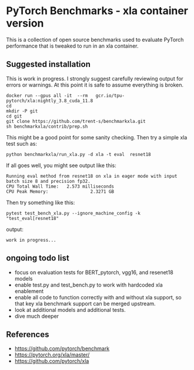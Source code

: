 # PyTorch Benchmarks - xla container version
This is a collection of open source benchmarks used to evaluate PyTorch performance that is tweaked to run in an xla container.


## Suggested installation


This is work in progress. I strongly suggest carefully reviewing output for errors or warnings.
At this point it is safe to assume everything is broken.

```
docker run --gpus all -it  --rm   gcr.io/tpu-pytorch/xla:nightly_3.8_cuda_11.8
cd
mkdir -P git
cd git
git clone https://github.com/trent-s/benchmarkxla.git
sh benchmarkxla/contrib/prep.sh
```

This might be a good point for some sanity checking.
Then try a simple xla  test such as:

```
python benchmarkxla/run_xla.py -d xla -t eval  resnet18
```

If all goes well, you might see output like this:

```
Running eval method from resnet18 on xla in eager mode with input batch size 8 and precision fp32.
CPU Total Wall Time:   2.573 milliseconds
CPU Peak Memory:                2.3271 GB
```

Then try something like this:
```
pytest test_bench_xla.py --ignore_machine_config -k "test_eval[resnet18"
```

output:
```
work in progress...
```


## ongoing todo list
- focus on evaluation tests for BERT_pytorch, vgg16, and resenet18 models
- enable test.py and test_bench.py to work with hardcoded xla enablement
- enable all code to function correctly with and without xla support, so that key xla benchmark support can be merged upstream.
- look at additional models and additional tests.
- dive much deeper

## References
- https://github.com/pytorch/benchmark
- https://pytorch.org/xla/master/
- https://github.com/pytorch/xla



